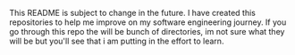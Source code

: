 This README is subject to change in the future. I have created this repositories to help me improve on my software engineering journey. 
If you go through this repo the will be bunch of directories, im not sure what they will be but you'll see that i am 
putting in the effort to learn.
